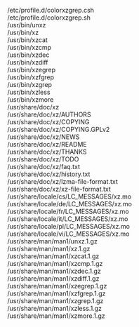 /etc/profile.d/colorxzgrep.csh  
/etc/profile.d/colorxzgrep.sh  
/usr/bin/unxz  
/usr/bin/xz  
/usr/bin/xzcat  
/usr/bin/xzcmp  
/usr/bin/xzdec  
/usr/bin/xzdiff  
/usr/bin/xzegrep  
/usr/bin/xzfgrep  
/usr/bin/xzgrep  
/usr/bin/xzless  
/usr/bin/xzmore  
/usr/share/doc/xz  
/usr/share/doc/xz/AUTHORS  
/usr/share/doc/xz/COPYING  
/usr/share/doc/xz/COPYING.GPLv2  
/usr/share/doc/xz/NEWS  
/usr/share/doc/xz/README  
/usr/share/doc/xz/THANKS  
/usr/share/doc/xz/TODO  
/usr/share/doc/xz/faq.txt  
/usr/share/doc/xz/history.txt  
/usr/share/doc/xz/lzma-file-format.txt  
/usr/share/doc/xz/xz-file-format.txt  
/usr/share/locale/cs/LC\_MESSAGES/xz.mo  
/usr/share/locale/de/LC\_MESSAGES/xz.mo  
/usr/share/locale/fr/LC\_MESSAGES/xz.mo  
/usr/share/locale/it/LC\_MESSAGES/xz.mo  
/usr/share/locale/pl/LC\_MESSAGES/xz.mo  
/usr/share/locale/vi/LC\_MESSAGES/xz.mo  
/usr/share/man/man1/unxz.1.gz  
/usr/share/man/man1/xz.1.gz  
/usr/share/man/man1/xzcat.1.gz  
/usr/share/man/man1/xzcmp.1.gz  
/usr/share/man/man1/xzdec.1.gz  
/usr/share/man/man1/xzdiff.1.gz  
/usr/share/man/man1/xzegrep.1.gz  
/usr/share/man/man1/xzfgrep.1.gz  
/usr/share/man/man1/xzgrep.1.gz  
/usr/share/man/man1/xzless.1.gz  
/usr/share/man/man1/xzmore.1.gz  
